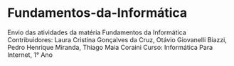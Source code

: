 # Fundamentos-da-Informática
Envio das atividades da matéria Fundamentos da Informática
Contribuidores: Laura Cristina Gonçalves da Cruz, Otávio Giovanelli Biazzi, Pedro Henrique Miranda, Thiago Maia Coraini 
Curso: Informática Para Internet, 1° Ano
